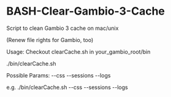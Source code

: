 # BASH-Clear-Gambio-3-Cache
Script to clean Gambio 3 cache on mac/unix

(Renew file rights for Gambio, too)

Usage:
Checkout clearCache.sh in your_gambio_root/bin

./bin/clearCache.sh

Possible Params:
--css
--sessions
--logs

e.g. ./bin/clearCache.sh --css --sessions --logs
